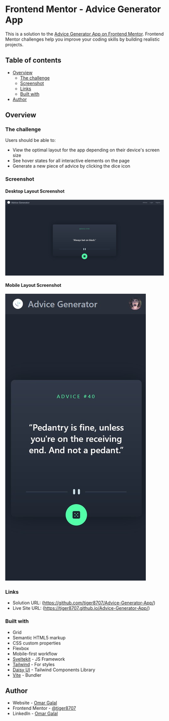 # Frontend Mentor - Advice Generator App

This is a solution to the [Advice Generator App on Frontend Mentor](https://www.frontendmentor.io/challenges/advice-generator-app-QdUG-13db/hub/advice-generator-app-fMi_pluyem). Frontend Mentor challenges help you improve your coding skills by building realistic projects.  

## Table of contents

- [Overview](#overview)
  - [The challenge](#the-challenge)
  - [Screenshot](#screenshot)
  - [Links](#links)
  - [Built with](#built-with)
- [Author](#author)

## Overview

### The challenge

Users should be able to:

- View the optimal layout for the app depending on their device's screen size
- See hover states for all interactive elements on the page
- Generate a new piece of advice by clicking the dice icon

### Screenshot

#### Desktop Layout Screenshot

![Screenshot](desktop-screenshot.jpg)

#### Mobile Layout Screenshot

![Screenshot](mobile-screenshot.jpg)

### Links

- Solution URL: (https://github.com/tiger8707/Advice-Generator-App/)
- Live Site URL: (https://tiger8707.github.io/Advice-Generator-App/)

### Built with

- Grid
- Semantic HTML5 markup
- CSS custom properties
- Flexbox
- Mobile-first workflow
- [Sveltekit](https://kit.svelte.dev/) - JS Framework
- [Tailwind](https://tailwindcss.com/) - For styles
- [Daisy UI](https://daisyui.com/) - Tailwind Components Library
- [Vite](https://vitejs.dev/) - Bundler

## Author

- Website - [Omar Galal](https://github.com/tiger8707/)
- Frontend Mentor - [@tiger8707](https://www.frontendmentor.io/profile/tiger8707)
- LinkedIn - [Omar Galal](https://www.linkedin.com/in/omar-galal-195b40163/)